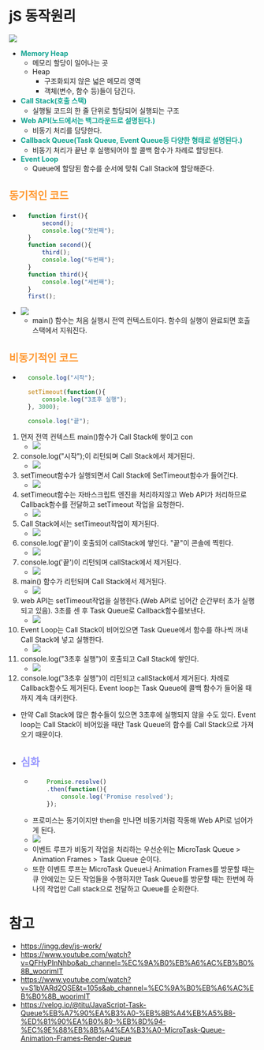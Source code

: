 # jS 동작원리
![](https://ingg.dev/213a51586e94904c5075045d2c94273b/work22.svg)
- __<span style="color:#14a492">Memory Heap</span>__
  - 메모리 할당이 일어나는 곳
  - Heap
    - 구조화되지 않은 넓은 메모리 영역
    - 객체(변수, 함수 등)들이 담긴다.
- __<span style="color:#14a492">Call Stack(호출 스택)</span>__
  - 실행될 코드의 한 줄 단위로 할당되어 실행되는 구조
- __<span style="color:#14a492">Web API(노드에서는 백그라운드로 설명된다.)</span>__
  - 비동기 처리를 담당한다.
- __<span style="color:#14a492">Callback Queue(Task Queue, Event Queue등 다양한 형태로 설명된다.)</span>__
  - 비동기 처리가 끝난 후 실행되어야 할 콜백 함수가 차례로 할당된다.
- __<span style="color:#14a492">Event Loop</span>__
  - Queue에 할당된 함수를 순서에 맞춰 Call Stack에 할당해준다.

## __<span style="color:#ff9933">동기적인 코드</span>__
- ``` js 
    function first(){
        second();
        console.log("첫번째");
    }
    function second(){
        third();
        console.log("두번째");
    }
    function third(){
        console.log("세번째");
    }
    first();
    ```
- ![](https://ingg.dev/static/6fa1949bb1f3a44c2d675de396cac1db/fcda8/work33.png)
  - main() 함수는 처음 실행시 전역 컨텍스트이다. 함수의 실행이 완료되면 호출 스택에서 지워진다.

## __<span style="color:#ff9933">비동기적인 코드</span>__
- ``` js
    console.log("시작");

    setTimeout(function(){
        console.log("3초후 실행");
    }, 3000);

    console.log("끝");
    ```
1. 먼저 전역 컨텍스트 main()함수가 Call Stack에 쌓이고 con
   - ![](https://ingg.dev/94937960d2a903fe1a201fd4f62fa5b2/t1-1.svg)
2. console.log("시작");이 리턴되며 Call Stack에서 제거된다.
   - ![](https://ingg.dev/07aa3d7067d011d2a4410a9b44f79c1b/t2.svg)
3. setTimeout함수가 실행되면서 Call Stack에 SetTimeout함수가 들어간다.
   - ![](https://ingg.dev/7964d286f416a654abf4f0cb6050acf3/t3.svg)
4. setTimeout함수는 자바스크립트 엔진을 처리하지않고 Web API가 처리하므로 Callback함수를 전달하고 setTimeout 작업을 요청한다.
   - ![](https://ingg.dev/3f51d2e2c589d249f4fbf1d6f04de942/t4.svg)
5. Call Stack에서는 setTimeout작업이 제거된다.
   - ![](https://ingg.dev/a31a72a921fd00ce3748387d3cc6a874/t5.svg)
6. console.log('끝')이 호출되어 callStack에 쌓인다. "끝"이 콘솔에 찍힌다.
   - ![](https://ingg.dev/30f9ce7590c10216e3a5d90d1b3a2eb0/t6.svg)
7. console.log('끝')이 리턴되며 callStack에서 제거된다.
   - ![](https://ingg.dev/a31a72a921fd00ce3748387d3cc6a874/t5.svg)
8. main() 함수가 리턴되며 Call Stack에서 제거된다.
   - ![](https://ingg.dev/d87e5f246afdbd3b9a7e6479fddfaac6/t7.svg)
9. web API는 setTimeout작업을 실행한다.(Web API로 넘어간 순간부터 초가 실행 되고 있음). 3초를 센 후 Task Queue로 Callback함수를보낸다.
   - ![](https://ingg.dev/5df05bad5c903f4fa6481dfd94089289/t8.svg)
10. Event Loop는 Call Stack이 비어있으면 Task Queue에서 함수를 하나씩 꺼내 Call Stack에 넣고 실행한다.
    - ![](https://ingg.dev/528d7c3c864b1ca812422bc6359b2214/t9.svg)
11. console.log("3초후 실행")이 호출되고 Call Stack에 쌓인다.
    - ![](https://ingg.dev/a16b84bd9d2fb00f89c8dedc9039dbbb/t10.svg)
12. console.log("3초후 실행")이 리턴되고 callStack에서 제거된다. 차례로 Callback함수도 제거된다. Event loop는 Task Queue에 콜백 함수가 들어올 때까지 계속 대키한다.
- 만약 Call Stack에 많은 함수들이 있으면 3초후에 실행되지 않을 수도 있다. Event loop는 Call Stack이 비어있을 때만 Task Queue의 함수를 Call Stack으로 가져오기 때문이다. 
- __<span style="color:#9999ff">심화</span>__
  - 
  - ``` js
        Promise.resolve()
        .then(function(){
            console.log('Promise resolved');
        });
  - 프로미스는 동기이지만 then을 만나면 비동기처럼 작동해 Web API로 넘어가게 된다.
  - ![](https://velog.velcdn.com/images%2Ftitu%2Fpost%2F0eeea3c2-986e-408d-ae56-52dad1143811%2Fimage.png)
  - 이벤트 루프가 비동기 작업을 처리하는 우선순위는 MicroTask Queue > Animation Frames > Task Queue 순이다.
  - 또한 이벤트 루프는 MicroTask Queue나 Animation Frames를 방문할 때는 큐 안에있는 모든 작업들을 수행하지만 Task Queue를 방문할 때는 한번에 하나의 작업만 Call stack으로 전달하고 Queue를 순회한다.
# 참고
- https://ingg.dev/js-work/
- https://www.youtube.com/watch?v=QFHyPInNhbo&ab_channel=%EC%9A%B0%EB%A6%AC%EB%B0%8B_woorimIT
- https://www.youtube.com/watch?v=S1bVARd2OSE&t=105s&ab_channel=%EC%9A%B0%EB%A6%AC%EB%B0%8B_woorimIT
- https://velog.io/@titu/JavaScript-Task-Queue%EB%A7%90%EA%B3%A0-%EB%8B%A4%EB%A5%B8-%ED%81%90%EA%B0%80-%EB%8D%94-%EC%9E%88%EB%8B%A4%EA%B3%A0-MicroTask-Queue-Animation-Frames-Render-Queue